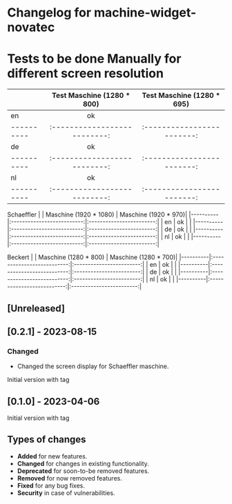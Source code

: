 # Changelog for machine-widget-novatec

# Tests to be done Manually for different screen resolution

|          | Test Maschine (1280 * 800)| Test Maschine (1280 * 695)|
|----------|:--------------------------:|:------------------------:|
|    en    |    ok                      |                          |
|----------|:--------------------------:|:------------------------:|
|    de    |    ok                      |                          |
|----------|:--------------------------:|:------------------------:|
|    nl    |    ok                      |                          |
|----------|:--------------------------:|:------------------------:|

Schaeffler
|          | Maschine (1920 * 1080)     |     Maschine (1920 * 970)|
|----------|:--------------------------:|:------------------------:|
|    en    |    ok                      |                          |
|----------|:--------------------------:|:------------------------:|
|    de    |    ok                      |                          |
|----------|:--------------------------:|:------------------------:|
|    nl    |    ok                      |                          |
|----------|:--------------------------:|:------------------------:|

Beckert
|          | Maschine (1280 * 800)      |     Maschine (1280 * 700)|
|----------|:--------------------------:|:------------------------:|
|    en    |    ok                      |                          |
|----------|:--------------------------:|:------------------------:|
|    de    |    ok                      |                          |
|----------|:--------------------------:|:------------------------:|
|    nl    |    ok                      |                          |
|----------|:--------------------------:|:------------------------:|


## [Unreleased]

## [0.2.1] - 2023-08-15
### Changed
- Changed the screen display for Schaeffler maschine.


Initial version with tag

## [0.1.0] - 2023-04-06
Initial version with tag

## Types of changes
- **Added** for new features.
- **Changed** for changes in existing functionality.
- **Deprecated** for soon-to-be removed features.
- **Removed** for now removed features.
- **Fixed** for any bug fixes.
- **Security** in case of vulnerabilities.
